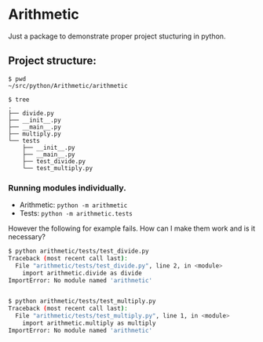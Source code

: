 # Arithmetic

Just a package to demonstrate proper project stucturing in python.


Project structure:
---

```
$ pwd
~/src/python/Arithmetic/arithmetic

$ tree
.
├── divide.py
├── __init__.py
├── __main__.py
├── multiply.py
└── tests
    ├── __init__.py
    ├── __main__.py
    ├── test_divide.py
    └── test_multiply.py

```

### Running modules individually.

- Arithmetic: `python -m arithmetic`  
- Tests: `python -m arithmetic.tests`  

However the following for example fails.
How can I make them work and is it necessary?  
``` bash
$ python arithmetic/tests/test_divide.py 
Traceback (most recent call last):
  File "arithmetic/tests/test_divide.py", line 2, in <module>
    import arithmetic.divide as divide
ImportError: No module named 'arithmetic'


$ python arithmetic/tests/test_multiply.py 
Traceback (most recent call last):
  File "arithmetic/tests/test_multiply.py", line 1, in <module>
    import arithmetic.multiply as multiply
ImportError: No module named 'arithmetic'
```
